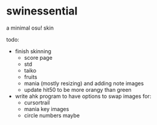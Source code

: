 # swinessential
a minimal osu! skin

todo: 
- finish skinning
  - score page
  - std
  - taiko
  - fruits
  - mania (mostly resizing) and adding note images
  - update hit50 to be more orangy than green
- write ahk program to have options to swap images for: 
  - cursortrail
  - mania key images
  - circle numbers maybe
